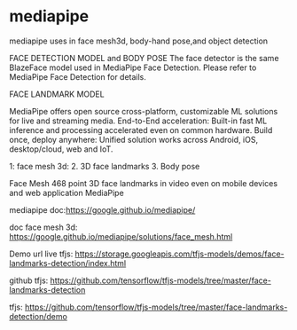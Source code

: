 # mediapipe
mediapipe uses in face mesh3d, body-hand pose,and object detection


FACE DETECTION MODEL and BODY POSE
The face detector is the same BlazeFace model used in MediaPipe Face Detection. Please refer to MediaPipe Face Detection for details.

FACE LANDMARK MODEL

MediaPipe offers open source cross-platform, customizable ML solutions for live and streaming media. End-to-End acceleration: Built-in fast ML inference and processing accelerated even on common hardware. Build once, deploy anywhere: Unified solution works across Android, iOS, desktop/cloud, web and IoT.

1: face mesh 3d:
2. 3D face landmarks
3. Body pose

Face Mesh 468 point 3D face landmarks in video even on mobile devices and web application MediaPipe

mediapipe doc:https://google.github.io/mediapipe/

doc face mesh 3d: https://google.github.io/mediapipe/solutions/face_mesh.html

Demo url live tfjs: https://storage.googleapis.com/tfjs-models/demos/face-landmarks-detection/index.html

github tfjs: https://github.com/tensorflow/tfjs-models/tree/master/face-landmarks-detection

tfjs: https://github.com/tensorflow/tfjs-models/tree/master/face-landmarks-detection/demo
